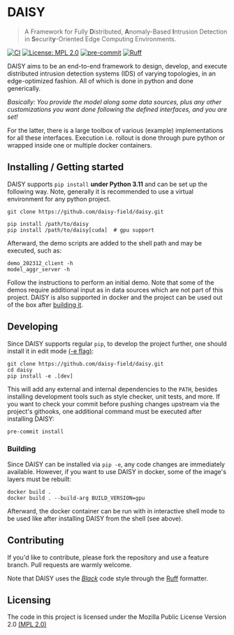 # DAISY

> A Framework for Fully **D**istributed, **A**nomaly-Based **I**ntrusion Detection in
> **S**ecurit**y**-Oriented Edge Computing Environments.

[![CI](https://github.com/daisy-field/daisy/actions/workflows/ci.yml/badge.svg)](https://github.com/daisy-field/daisy/actions/workflows/ci.yml)
[![License: MPL 2.0](https://img.shields.io/badge/License-MPL_2.0-brightgreen.svg)](https://github.com/daisy-field/daisy/blob/main/LICENSE.txt)
[![pre-commit](https://img.shields.io/badge/pre--commit-enabled-brightgreen?logo=pre-commit)](https://github.com/pre-commit/pre-commit)
[![Ruff](https://img.shields.io/endpoint?url=https://raw.githubusercontent.com/astral-sh/ruff/main/assets/badge/v2.json)](https://github.com/astral-sh/ruff)

DAISY aims to be an end-to-end framework to design, develop, and execute distributed
intrusion detection systems (IDS) of varying topologies, in an edge-optimized fashion.
All of which is done in python and done generically.

*Basically: You provide the model along some data sources, plus any other customizations
you want done following the defined interfaces, and you are set!*

For the latter, there is a large toolbox of various (example) implementations for all
these interfaces. Execution i.e. rollout is done through pure python or wrapped inside
one or multiple docker containers.


## Installing / Getting started

DAISY supports `pip install` **under Python 3.11** and can be set up the following way.
Note, generally it is recommended to use a virtual environment for any python project.

```shell
git clone https://github.com/daisy-field/daisy.git

pip install /path/to/daisy
pip install /path/to/daisy[cuda]  # gpu support
```

Afterward, the demo scripts are added to the shell path and may be executed, such as:

```shell
demo_202312_client -h
model_aggr_server -h
```

Follow the instructions to perform an initial demo. Note that some of the demos require
additional input as in data sources which are not part of this project. DAISY is also
supported in docker and the project can be used out of the box after
[building it](#building).


## Developing

Since DAISY supports regular `pip`, to develop the project further, one should install
it in edit mode [(-e flag)](https://pip.pypa.io/en/stable/cli/pip_install/#cmdoption-e):

```shell
git clone https://github.com/daisy-field/daisy.git
cd daisy
pip install -e .[dev]
```

This will add any external and internal dependencies to the `PATH`, besides installing
development tools such as style checker, unit tests, and more. If you want to check your
commit before pushing changes upstream via the project's githooks, one additional
command must be executed after installing DAISY:

```shell
pre-commit install
```


### Building

Since DAISY can be installed via `pip -e`, any code changes are immediately available.
However, if you want to use DAISY in docker, some of the image's layers must be rebuilt:

```shell
docker build .
docker build . --build-arg BUILD_VERSION=gpu
```

Afterward, the docker container can be run with in interactive shell mode to be used
like after installing DAISY from the shell (see above).


[//]: # ()
[//]: # (### Deploying / Publishing)

[//]: # ()
[//]: # (In case there's some step you have to take that publishes this project to a)

[//]: # (server, this is the right time to state it.)

[//]: # ()
[//]: # (```shell)

[//]: # (packagemanager deploy awesome-project -s server.com -u username -p password)

[//]: # (```)

[//]: # ()
[//]: # (And again you'd need to tell what the previous code actually does.)


[//]: # (## Features)

[//]: # ()
[//]: # (What's all the bells and whistles this project can perform?)

[//]: # (* What's the main functionality)

[//]: # (* You can also do another thing)

[//]: # (* If you get really randy, you can even do this)


[//]: # ()
[//]: # (## Configuration)

[//]: # ()
[//]: # (Here you should write what are all of the configurations a user can enter when)

[//]: # (using the project.)

[//]: # ()
[//]: # (#### Argument 1)

[//]: # (Type: `String`  )

[//]: # (Default: `'default value'`)

[//]: # ()
[//]: # (State what an argument does and how you can use it. If needed, you can provide)

[//]: # (an example below.)

[//]: # ()
[//]: # (Example:)

[//]: # (```bash)

[//]: # (awesome-project "Some other value"  # Prints "You're nailing this readme!")

[//]: # (```)

[//]: # ()
[//]: # (#### Argument 2)

[//]: # (Type: `Number|Boolean`  )

[//]: # (Default: 100)

[//]: # ()
[//]: # (Copy-paste as many of these as you need.)


## Contributing

If you'd like to contribute, please fork the repository and use a feature
branch. Pull requests are warmly welcome.

Note that DAISY uses the [*Black*](https://black.readthedocs.io/en/stable/the_black_code_style/current_style.html) code style through the [Ruff](https://docs.astral.sh/ruff/) formatter.


[//]: # ()
[//]: # (## Links)

[//]: # ()
[//]: # (Even though this information can be found inside the project on machine-readable)

[//]: # (format like in a .json file, it's good to include a summary of most useful)

[//]: # (links to humans using your project. You can include links like:)

[//]: # ()
[//]: # (- Project homepage: https://your.github.com/awesome-project/)

[//]: # (- Repository: https://github.com/your/awesome-project/)

[//]: # (- Issue tracker: https://github.com/your/awesome-project/issues)

[//]: # (    - In case of sensitive bugs like security vulnerabilities, please contact)

[//]: # (      my@email.com directly instead of using issue tracker. We value your effort)

[//]: # (      to improve the security and privacy of this project!)

[//]: # (- Related projects:)

[//]: # (    - Your other project: https://github.com/your/other-project/)

[//]: # (    - Someone else's project: https://github.com/someones/awesome-project/)


## Licensing

The code in this project is licensed under the Mozilla Public License
Version 2.0 [(MPL 2.0)](https://github.com/daisy-field/daisy/blob/main/LICENSE.txt)